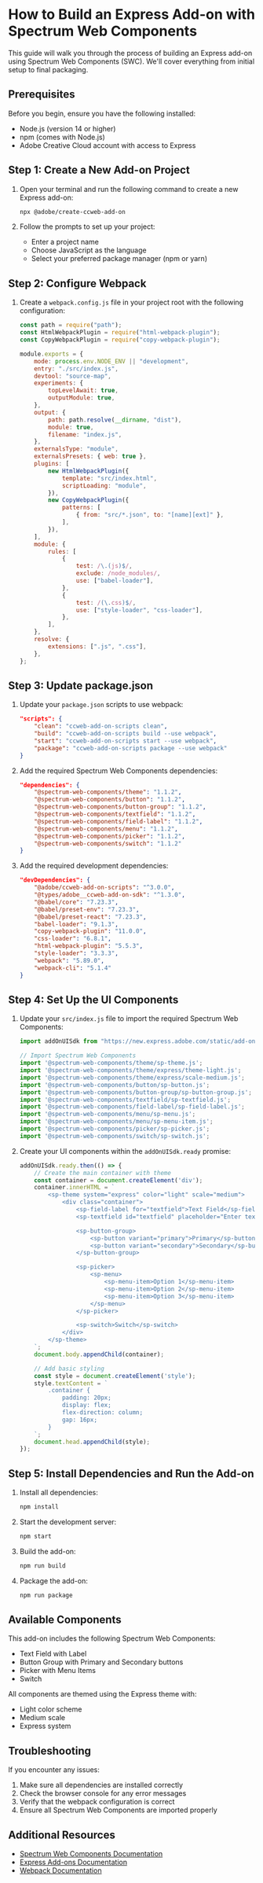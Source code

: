 # How to Build an Express Add-on with Spectrum Web Components

This guide will walk you through the process of building an Express add-on using Spectrum Web Components (SWC). We'll cover everything from initial setup to final packaging.

## Prerequisites

Before you begin, ensure you have the following installed:

- Node.js (version 14 or higher)
- npm (comes with Node.js)
- Adobe Creative Cloud account with access to Express

## Step 1: Create a New Add-on Project

1. Open your terminal and run the following command to create a new Express add-on:

   ```bash
   npx @adobe/create-ccweb-add-on
   ```

2. Follow the prompts to set up your project:
   - Enter a project name
   - Choose JavaScript as the language
   - Select your preferred package manager (npm or yarn)

## Step 2: Configure Webpack

1. Create a `webpack.config.js` file in your project root with the following configuration:

   ```javascript
   const path = require("path");
   const HtmlWebpackPlugin = require("html-webpack-plugin");
   const CopyWebpackPlugin = require("copy-webpack-plugin");

   module.exports = {
       mode: process.env.NODE_ENV || "development",
       entry: "./src/index.js",
       devtool: "source-map",
       experiments: {
           topLevelAwait: true,
           outputModule: true,
       },
       output: {
           path: path.resolve(__dirname, "dist"),
           module: true,
           filename: "index.js",
       },
       externalsType: "module",
       externalsPresets: { web: true },
       plugins: [
           new HtmlWebpackPlugin({
               template: "src/index.html",
               scriptLoading: "module",
           }),
           new CopyWebpackPlugin({
               patterns: [
                   { from: "src/*.json", to: "[name][ext]" },
               ],
           }),
       ],
       module: {
           rules: [
               {
                   test: /\.(js)$/,
                   exclude: /node_modules/,
                   use: ["babel-loader"],
               },
               {
                   test: /(\.css)$/,
                   use: ["style-loader", "css-loader"],
               },
           ],
       },
       resolve: {
           extensions: [".js", ".css"],
       },
   };
   ```

## Step 3: Update package.json

1. Update your `package.json` scripts to use webpack:

   ```json
   "scripts": {
       "clean": "ccweb-add-on-scripts clean",
       "build": "ccweb-add-on-scripts build --use webpack",
       "start": "ccweb-add-on-scripts start --use webpack",
       "package": "ccweb-add-on-scripts package --use webpack"
   }
   ```

2. Add the required Spectrum Web Components dependencies:

   ```json
   "dependencies": {
       "@spectrum-web-components/theme": "1.1.2",
       "@spectrum-web-components/button": "1.1.2",
       "@spectrum-web-components/button-group": "1.1.2",
       "@spectrum-web-components/textfield": "1.1.2",
       "@spectrum-web-components/field-label": "1.1.2",
       "@spectrum-web-components/menu": "1.1.2",
       "@spectrum-web-components/picker": "1.1.2",
       "@spectrum-web-components/switch": "1.1.2"
   }
   ```

3. Add the required development dependencies:

   ```json
   "devDependencies": {
       "@adobe/ccweb-add-on-scripts": "^3.0.0",
       "@types/adobe__ccweb-add-on-sdk": "^1.3.0",
       "@babel/core": "7.23.3",
       "@babel/preset-env": "7.23.3",
       "@babel/preset-react": "7.23.3",
       "babel-loader": "9.1.3",
       "copy-webpack-plugin": "11.0.0",
       "css-loader": "6.8.1",
       "html-webpack-plugin": "5.5.3",
       "style-loader": "3.3.3",
       "webpack": "5.89.0",
       "webpack-cli": "5.1.4"
   }
   ```

## Step 4: Set Up the UI Components

1. Update your `src/index.js` file to import the required Spectrum Web Components:

   ```javascript
   import addOnUISdk from "https://new.express.adobe.com/static/add-on-sdk/sdk.js";

   // Import Spectrum Web Components
   import '@spectrum-web-components/theme/sp-theme.js';
   import '@spectrum-web-components/theme/express/theme-light.js';
   import '@spectrum-web-components/theme/express/scale-medium.js';
   import '@spectrum-web-components/button/sp-button.js';
   import '@spectrum-web-components/button-group/sp-button-group.js';
   import '@spectrum-web-components/textfield/sp-textfield.js';
   import '@spectrum-web-components/field-label/sp-field-label.js';
   import '@spectrum-web-components/menu/sp-menu.js';
   import '@spectrum-web-components/menu/sp-menu-item.js';
   import '@spectrum-web-components/picker/sp-picker.js';
   import '@spectrum-web-components/switch/sp-switch.js';
   ```

2. Create your UI components within the `addOnUISdk.ready` promise:

   ```javascript
   addOnUISdk.ready.then(() => {
       // Create the main container with theme
       const container = document.createElement('div');
       container.innerHTML = `
           <sp-theme system="express" color="light" scale="medium">
               <div class="container">
                   <sp-field-label for="textfield">Text Field</sp-field-label>
                   <sp-textfield id="textfield" placeholder="Enter text"></sp-textfield>

                   <sp-button-group>
                       <sp-button variant="primary">Primary</sp-button>
                       <sp-button variant="secondary">Secondary</sp-button>
                   </sp-button-group>

                   <sp-picker>
                       <sp-menu>
                           <sp-menu-item>Option 1</sp-menu-item>
                           <sp-menu-item>Option 2</sp-menu-item>
                           <sp-menu-item>Option 3</sp-menu-item>
                       </sp-menu>
                   </sp-picker>

                   <sp-switch>Switch</sp-switch>
               </div>
           </sp-theme>
       `;
       document.body.appendChild(container);

       // Add basic styling
       const style = document.createElement('style');
       style.textContent = `
           .container {
               padding: 20px;
               display: flex;
               flex-direction: column;
               gap: 16px;
           }
       `;
       document.head.appendChild(style);
   });
   ```

## Step 5: Install Dependencies and Run the Add-on

1. Install all dependencies:

   ```bash
   npm install
   ```

2. Start the development server:

   ```bash
   npm start
   ```

3. Build the add-on:

   ```bash
   npm run build
   ```

4. Package the add-on:

   ```bash
   npm run package
   ```

## Available Components

This add-on includes the following Spectrum Web Components:

- Text Field with Label
- Button Group with Primary and Secondary buttons
- Picker with Menu Items
- Switch

All components are themed using the Express theme with:

- Light color scheme
- Medium scale
- Express system

## Troubleshooting

If you encounter any issues:

1. Make sure all dependencies are installed correctly
2. Check the browser console for any error messages
3. Verify that the webpack configuration is correct
4. Ensure all Spectrum Web Components are imported properly

## Additional Resources

- [Spectrum Web Components Documentation](https://opensource.adobe.com/spectrum-web-components/)
- [Express Add-ons Documentation](https://developer.adobe.com/express/add-ons/)
- [Webpack Documentation](https://webpack.js.org/)
